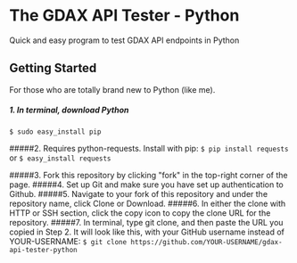 # The GDAX API Tester - Python
Quick and easy program to test GDAX API endpoints in Python

## Getting Started
For those who are totally brand new to Python (like me). 

##### 1. In terminal, download Python
```$ sudo easy_install pip```

#####2. Requires python-requests. Install with pip:
```$ pip install requests``` or ```$ easy_install requests```

#####3. Fork this repository by clicking "fork" in the top-right corner of the page.
#####4. Set up Git and make sure you have set up authentication to Github.
#####5. Navigate to your fork of this repository and under the repository name, click Clone or Download.
#####6. In either the clone with HTTP or SSH section, click the copy icon to copy the clone URL for the repository. 
#####7. In terminal, type git clone, and then paste the URL you copied in Step 2. It will look like this, with your GitHub username instead of YOUR-USERNAME:
```$ git clone https://github.com/YOUR-USERNAME/gdax-api-tester-python```
